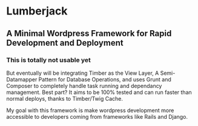 Lumberjack
===============================================================================

## A Minimal Wordpress Framework for Rapid Development and Deployment

### This is totally not usable yet

But eventually will be integrating Timber as the View Layer, A Semi-Datamapper Pattern for Database Operations, and uses Grunt and Composer to completely handle task running and dependancy management. Best part? It aims to be 100% tested and can run faster than normal deploys, thanks to Timber/Twig Cache.

My goal with this framework is make wordpress development more accessible to developers coming from frameworks like Rails and Django.
